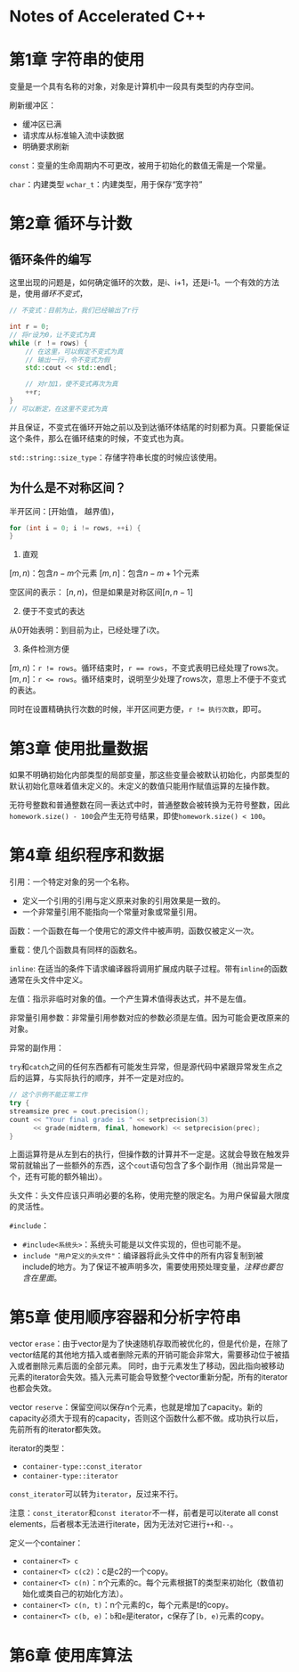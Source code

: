 # Notes of Accelerated C++

# 第1章 字符串的使用

变量是一个具有名称的对象，对象是计算机中一段具有类型的内存空间。

刷新缓冲区：

* 缓冲区已满
* 请求库从标准输入流中读数据
* 明确要求刷新

`const`：变量的生命周期内不可更改，被用于初始化的数值无需是一个常量。

`char`：内建类型
`wchar_t`：内建类型，用于保存“宽字符”

# 第2章 循环与计数

## 循环条件的编写

这里出现的问题是，如何确定循环的次数，是i、i+1，还是i-1。一个有效的方法是，使用*循环不变式*，

```cpp
// 不变式：目前为止，我们已经输出了r行

int r = 0;
// 将r设为0，让不变式为真
while (r ！= rows) {
    // 在这里，可以假定不变式为真
    // 输出一行，令不变式为假
    std::cout << std::endl;

    // 对r加1，使不变式再次为真
    ++r;
}
// 可以断定，在这里不变式为真
```

并且保证，不变式在循环开始之前以及到达循环体结尾的时刻都为真。只要能保证这个条件，那么在循环结束的时候，不变式也为真。

`std::string::size_type`：存储字符串长度的时候应该使用。

## 为什么是不对称区间？

半开区间：[开始值， 越界值)，
```cpp
for (int i = 0; i != rows, ++i) {
}
```

1. 直观

$[m, n)$：包含$n - m$个元素
$[m, n]$：包含$n - m + 1$个元素

空区间的表示：
$[n, n)$，但是如果是对称区间$[n, n - 1]$

2. 便于不变式的表达

从0开始表明：到目前为止，已经处理了i次。

3. 条件检测方便

$[m, n)$：`r != rows`。循环结束时，`r == rows`，不变式表明已经处理了rows次。
$[m, n]$：`r <= rows`。循环结束时，说明至少处理了rows次，意思上不便于不变式的表达。

同时在设置精确执行次数的时候，半开区间更方便，`r != 执行次数`，即可。

# 第3章 使用批量数据

如果不明确初始化内部类型的局部变量，那这些变量会被默认初始化，内部类型的默认初始化意味着值未定义的。未定义的数值只能用作赋值运算的左操作数。

无符号整数和普通整数在同一表达式中时，普通整数会被转换为无符号整数，因此`homework.size() - 100`会产生无符号结果，即使`homework.size() < 100`。

# 第4章 组织程序和数据

引用：一个特定对象的另一个名称。

* 定义一个引用的引用与定义原来对象的引用效果是一致的。
* 一个非常量引用不能指向一个常量对象或常量引用。

函数：一个函数在每一个使用它的源文件中被声明，函数仅被定义一次。

重载：使几个函数具有同样的函数名。

`inline`: 在适当的条件下请求编译器将调用扩展成内联子过程。带有`inline`的函数通常在头文件中定义。

左值：指示非临时对象的值。一个产生算术值得表达式，并不是左值。

非常量引用参数：非常量引用参数对应的参数必须是左值。因为可能会更改原来的对象。

异常的副作用：

`try`和`catch`之间的任何东西都有可能发生异常，但是源代码中紧跟异常发生点之后的运算，与实际执行的顺序，并不一定是对应的。

```cpp
// 这个示例不能正常工作
try {
streamsize prec = cout.precision();
count << "Your final grade is " << setprecision(3)
      << grade(midterm, final, homework) << setprecision(prec);
}
```

上面运算符是从左到右的执行，但操作数的计算并不一定是。这就会导致在触发异常前就输出了一些额外的东西，这个`cout`语句包含了多个副作用（抛出异常是一个，还有可能的额外输出）。

头文件：头文件应该只声明必要的名称，使用完整的限定名。为用户保留最大限度的灵活性。

`#include`：

* `#include<系统头>`：系统头可能是以文件实现的，但也可能不是。
* `include "用户定义的头文件"`：编译器将此头文件中的所有内容复制到被include的地方。为了保证不被声明多次，需要使用预处理变量，*注释也要包含在里面*。

# 第5章 使用顺序容器和分析字符串

vector `erase`：由于vector是为了快速随机存取而被优化的，但是代价是，在除了vector结尾的其他地方插入或者删除元素的开销可能会非常大，需要移动位于被插入或者删除元素后面的全部元素。
同时，由于元素发生了移动，因此指向被移动元素的iterator会失效。插入元素可能会导致整个vector重新分配，所有的iterator也都会失效。

vector `reserve`：保留空间以保存n个元素，也就是增加了capacity。新的capacity必须大于现有的capacity，否则这个函数什么都不做。成功执行以后，先前所有的iterator都失效。

iterator的类型：

* `container-type::const_iterator`
* `container-type::iterator`

`const_iterator`可以转为`iterator`，反过来不行。

注意：`const_iterator`和`const iterator`不一样，前者是可以iterate all const elements，后者根本无法进行iterate，因为无法对它进行`++`和`--`。

定义一个container：

* `container<T> c`
* `container<T> c(c2)`：c是c2的一个copy。
* `container<T> c(n)`：n个元素的c。每个元素根据T的类型来初始化（数值初始化或类自己的初始化方法）。
* `container<T> c(n, t)`：n个元素的c，每个元素是t的copy。
* `container<T> c(b, e)`：`b`和`e`是iterator，c保存了`[b, e)`元素的copy。

# 第6章 使用库算法


